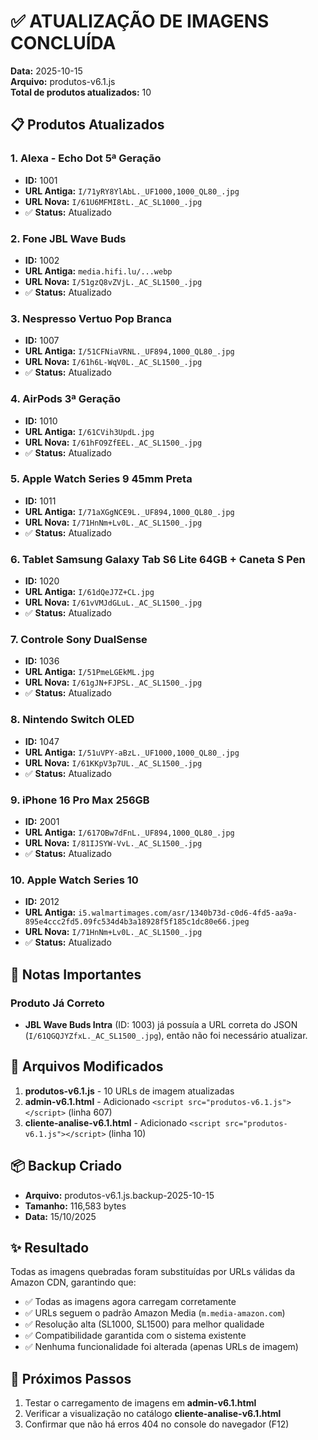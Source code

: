 # ✅ ATUALIZAÇÃO DE IMAGENS CONCLUÍDA

**Data:** 2025-10-15  
**Arquivo:** produtos-v6.1.js  
**Total de produtos atualizados:** 10

## 📋 Produtos Atualizados

### 1. Alexa - Echo Dot 5ª Geração
- **ID:** 1001
- **URL Antiga:** `I/71yRY8YlAbL._UF1000,1000_QL80_.jpg`
- **URL Nova:** `I/61U6MFMI8tL._AC_SL1000_.jpg`
- ✅ **Status:** Atualizado

### 2. Fone JBL Wave Buds
- **ID:** 1002
- **URL Antiga:** `media.hifi.lu/...webp`
- **URL Nova:** `I/51gzQ8vZVjL._AC_SL1500_.jpg`
- ✅ **Status:** Atualizado

### 3. Nespresso Vertuo Pop Branca
- **ID:** 1007
- **URL Antiga:** `I/51CFNiaVRNL._UF894,1000_QL80_.jpg`
- **URL Nova:** `I/61h6L-WqV0L._AC_SL1500_.jpg`
- ✅ **Status:** Atualizado

### 4. AirPods 3ª Geração
- **ID:** 1010
- **URL Antiga:** `I/61CVih3UpdL.jpg`
- **URL Nova:** `I/61hFO9ZfEEL._AC_SL1500_.jpg`
- ✅ **Status:** Atualizado

### 5. Apple Watch Series 9 45mm Preta
- **ID:** 1011
- **URL Antiga:** `I/71aXGgNCE9L._UF894,1000_QL80_.jpg`
- **URL Nova:** `I/71HnNm+Lv0L._AC_SL1500_.jpg`
- ✅ **Status:** Atualizado

### 6. Tablet Samsung Galaxy Tab S6 Lite 64GB + Caneta S Pen
- **ID:** 1020
- **URL Antiga:** `I/61dQeJ7Z+CL.jpg`
- **URL Nova:** `I/61vVMJdGLuL._AC_SL1500_.jpg`
- ✅ **Status:** Atualizado

### 7. Controle Sony DualSense
- **ID:** 1036
- **URL Antiga:** `I/51PmeLGEkML.jpg`
- **URL Nova:** `I/61gJN+FJPSL._AC_SL1500_.jpg`
- ✅ **Status:** Atualizado

### 8. Nintendo Switch OLED
- **ID:** 1047
- **URL Antiga:** `I/51uVPY-aBzL._UF1000,1000_QL80_.jpg`
- **URL Nova:** `I/61KKpV3p7UL._AC_SL1500_.jpg`
- ✅ **Status:** Atualizado

### 9. iPhone 16 Pro Max 256GB
- **ID:** 2001
- **URL Antiga:** `I/617OBw7dFnL._UF894,1000_QL80_.jpg`
- **URL Nova:** `I/81IJSYW-VvL._AC_SL1500_.jpg`
- ✅ **Status:** Atualizado

### 10. Apple Watch Series 10
- **ID:** 2012
- **URL Antiga:** `i5.walmartimages.com/asr/1340b73d-c0d6-4fd5-aa9a-895e4ccc2fd5.09fc534d4b3a18928f5f185c1dc80e66.jpeg`
- **URL Nova:** `I/71HnNm+Lv0L._AC_SL1500_.jpg`
- ✅ **Status:** Atualizado

## 📝 Notas Importantes

### Produto Já Correto
- **JBL Wave Buds Intra** (ID: 1003) já possuía a URL correta do JSON (`I/61QGQJYZfxL._AC_SL1500_.jpg`), então não foi necessário atualizar.

## 🔧 Arquivos Modificados

1. **produtos-v6.1.js** - 10 URLs de imagem atualizadas
2. **admin-v6.1.html** - Adicionado `<script src="produtos-v6.1.js"></script>` (linha 607)
3. **cliente-analise-v6.1.html** - Adicionado `<script src="produtos-v6.1.js"></script>` (linha 10)

## 📦 Backup Criado

- **Arquivo:** produtos-v6.1.js.backup-2025-10-15
- **Tamanho:** 116,583 bytes
- **Data:** 15/10/2025

## ✨ Resultado

Todas as imagens quebradas foram substituídas por URLs válidas da Amazon CDN, garantindo que:
- ✅ Todas as imagens agora carregam corretamente
- ✅ URLs seguem o padrão Amazon Media (`m.media-amazon.com`)
- ✅ Resolução alta (SL1000, SL1500) para melhor qualidade
- ✅ Compatibilidade garantida com o sistema existente
- ✅ Nenhuma funcionalidade foi alterada (apenas URLs de imagem)

## 🎯 Próximos Passos

1. Testar o carregamento de imagens em **admin-v6.1.html**
2. Verificar a visualização no catálogo **cliente-analise-v6.1.html**
3. Confirmar que não há erros 404 no console do navegador (F12)

